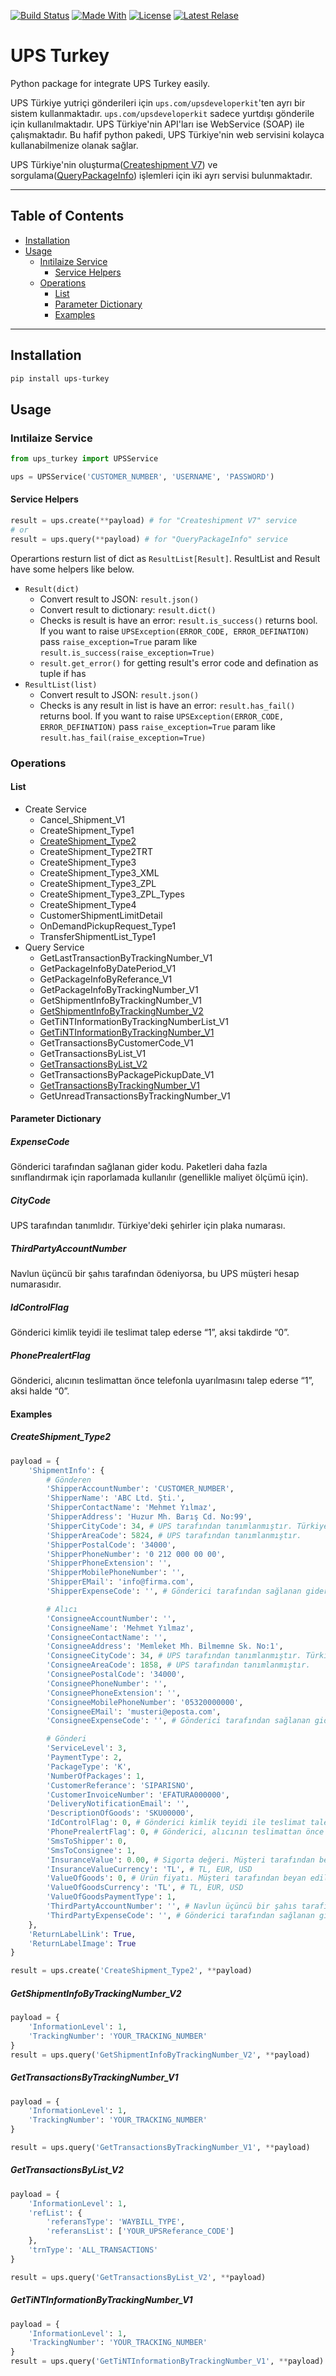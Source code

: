 [![Build Status](https://img.shields.io/github/workflow/status/EfraimGENC/ups-turkey/Publish%20UPS%20Turkey%20distributions%20to%20PyPI%20and%20TestPyPI?logo=GitHub&label=build)](https://github.com/EfraimGENC/ups-turkey/actions/workflows/publish-to-test-pypi.yml) [![Made With](https://img.shields.io/badge/%3C%2F%3E-Python-blue)](https://github.com/EfraimGENC/ups-turkey/blob/master/requirements.txt) [![License](https://img.shields.io/badge/license-mit-blue.svg)](https://github.com/EfraimGENC/ups-turkey/blob/master/LICENSE.md) [![Latest Relase](https://img.shields.io/github/v/release/EfraimGENC/ups-turkey?sort=semver)](https://github.com/EfraimGENC/ups-turkey/releases)

# UPS Turkey
Python package for integrate UPS Turkey easily.

UPS Türkiye yutriçi gönderileri için `ups.com/upsdeveloperkit`'ten ayrı bir sistem kullanmaktadır. `ups.com/upsdeveloperkit` sadece yurtdışı gönderile için kullanılmaktadır. UPS Türkiye'nin API'ları ise WebService (SOAP) ile çalışmaktadır. Bu hafif python pakedi, UPS Türkiye'nin web servisini kolayca kullanabilmenize olanak sağlar.

UPS Türkiye'nin oluşturma([Createshipment V7](https://ws.ups.com.tr/wsCreateShipment/wsCreateShipment.asmx)) ve sorgulama([QueryPackageInfo](https://ws.ups.com.tr/QueryPackageInfo/wsQueryPackagesInfo.asmx)) işlemleri için iki ayrı servisi bulunmaktadır.

---
## Table of Contents
- [Installation](#Installation)
- [Usage](#Usage)
  - [Inıtilaize Service](#InıtilaizeService)
    - [Service Helpers](#ServiceHelpers)
  - [Operations](#Operations)
    - [List](#List)
    - [Parameter Dictionary](#ParameterDictionary)
    - [Examples](#Examples)

---

## Installation <a name="Installation"></a>
```sh
pip install ups-turkey
```

## Usage <a name="Usage"></a>
### Inıtilaize Service <a name="InıtilaizeService"></a>
```python
from ups_turkey import UPSService

ups = UPSService('CUSTOMER_NUMBER', 'USERNAME', 'PASSWORD')
```
#### Service Helpers <a name="ServiceHelpers"></a>
```python
result = ups.create(**payload) # for "Createshipment V7" service
# or
result = ups.query(**payload) # for "QueryPackageInfo" service
```
Operartions resturn list of dict as `ResultList[Result]`. ResultList and Result have some helpers like below.
- `Result(dict)`
  - Convert result to JSON: `result.json()`
  - Convert result to dictionary: `result.dict()`
  - Checks is result is have an error: `result.is_success()` returns bool.
    If you want to raise `UPSException(ERROR_CODE, ERROR_DEFINATION)` pass `raise_exception=True` param like `result.is_success(raise_exception=True)`
  - `result.get_error()` for getting result's error code and defination as tuple if has
- `ResultList(list)`
  - Convert result to JSON: `result.json()`
  - Checks is any result in list is have an error: `result.has_fail()` returns bool.
    If you want to raise `UPSException(ERROR_CODE, ERROR_DEFINATION)` pass `raise_exception=True` param like `result.has_fail(raise_exception=True)`

### Operations <a name="Operations"></a>
#### List <a name="List"></a>
- Create Service
  - Cancel_Shipment_V1
  - CreateShipment_Type1
  - [CreateShipment_Type2](#CreateShipment_Type2)
  - CreateShipment_Type2TRT
  - CreateShipment_Type3
  - CreateShipment_Type3_XML
  - CreateShipment_Type3_ZPL
  - CreateShipment_Type3_ZPL_Types
  - CreateShipment_Type4
  - CustomerShipmentLimitDetail
  - OnDemandPickupRequest_Type1
  - TransferShipmentList_Type1
- Query Service
  - GetLastTransactionByTrackingNumber_V1
  - GetPackageInfoByDatePeriod_V1
  - GetPackageInfoByReferance_V1
  - GetPackageInfoByTrackingNumber_V1
  - GetShipmentInfoByTrackingNumber_V1
  - [GetShipmentInfoByTrackingNumber_V2](#GetShipmentInfoByTrackingNumber_V2)
  - GetTiNTInformationByTrackingNumberList_V1
  - [GetTiNTInformationByTrackingNumber_V1](#GetTiNTInformationByTrackingNumber_V1)
  - GetTransactionsByCustomerCode_V1
  - GetTransactionsByList_V1
  - [GetTransactionsByList_V2](#GetTransactionsByList_V2)
  - GetTransactionsByPackagePickupDate_V1
  - [GetTransactionsByTrackingNumber_V1](#GetTransactionsByTrackingNumber_V1)
  - GetUnreadTransactionsByTrackingNumber_V1

#### Parameter Dictionary <a name="ParameterDictionary"></a>
##### ExpenseCode
Gönderici tarafından sağlanan gider kodu. Paketleri daha fazla sınıflandırmak için raporlamada kullanılır (genellikle maliyet ölçümü için).
##### CityCode
UPS tarafından tanımlıdır. Türkiye'deki şehirler için plaka numarası.
##### ThirdPartyAccountNumber
Navlun üçüncü bir şahıs tarafından ödeniyorsa, bu UPS müşteri hesap numarasıdır.
##### IdControlFlag
Gönderici kimlik teyidi ile teslimat talep ederse “1”, aksi takdirde “0”.
##### PhonePrealertFlag
Gönderici, alıcının teslimattan önce telefonla uyarılmasını talep ederse “1”, aksi halde “0”.

#### Examples <a name="Examples"></a>
##### CreateShipment_Type2 <a name="CreateShipment_Type2"></a>
```python
payload = {
    'ShipmentInfo': {
        # Gönderen
        'ShipperAccountNumber': 'CUSTOMER_NUMBER',
        'ShipperName': 'ABC Ltd. Şti.',
        'ShipperContactName': 'Mehmet Yılmaz',
        'ShipperAddress': 'Huzur Mh. Barış Cd. No:99',
        'ShipperCityCode': 34, # UPS tarafından tanımlanmıştır. Türkiye'deki şehirler için resmi numara.
        'ShipperAreaCode': 5824, # UPS tarafından tanımlanmıştır.
        'ShipperPostalCode': '34000',
        'ShipperPhoneNumber': '0 212 000 00 00',
        'ShipperPhoneExtension': '',
        'ShipperMobilePhoneNumber': '',
        'ShipperEMail': 'info@firma.com',
        'ShipperExpenseCode': '', # Gönderici tarafından sağlanan gider kodu. Paketleri daha fazla sınıflandırmak için raporlamada kullanılır (genellikle maliyet ölçümü için).

        # Alıcı
        'ConsigneeAccountNumber': '',
        'ConsigneeName': 'Mehmet Yılmaz',
        'ConsigneeContactName': '',
        'ConsigneeAddress': 'Memleket Mh. Bilmemne Sk. No:1',
        'ConsigneeCityCode': 34, # UPS tarafından tanımlanmıştır. Türkiye'deki şehirler için resmi numara.
        'ConsigneeAreaCode': 1858, # UPS tarafından tanımlanmıştır.
        'ConsigneePostalCode': '34000',
        'ConsigneePhoneNumber': '',
        'ConsigneePhoneExtension': '',
        'ConsigneeMobilePhoneNumber': '05320000000',
        'ConsigneeEMail': 'musteri@eposta.com',
        'ConsigneeExpenseCode': '', # Gönderici tarafından sağlanan gider kodu. Paketleri daha fazla sınıflandırmak için raporlamada kullanılır (genellikle maliyet ölçümü için).

        # Gönderi
        'ServiceLevel': 3,
        'PaymentType': 2,
        'PackageType': 'K',
        'NumberOfPackages': 1,
        'CustomerReferance': 'SIPARISNO',
        'CustomerInvoiceNumber': 'EFATURA000000',
        'DeliveryNotificationEmail': '',
        'DescriptionOfGoods': 'SKU00000',
        'IdControlFlag': 0, # Gönderici kimlik teyidi ile teslimat talep ederse “1”, aksi takdirde “0”.
        'PhonePrealertFlag': 0, # Gönderici, alıcının teslimattan önce telefonla uyarılmasını talep ederse “1”, aksi halde “0”.
        'SmsToShipper': 0,
        'SmsToConsignee': 1,
        'InsuranceValue': 0.00, # Sigorta değeri. Müşteri tarafından beyan edilir.
        'InsuranceValueCurrency': 'TL', # TL, EUR, USD
        'ValueOfGoods': 0, # Ürün fiyatı. Müşteri tarafından beyan edilir.
        'ValueOfGoodsCurrency': 'TL', # TL, EUR, USD
        'ValueOfGoodsPaymentType': 1,
        'ThirdPartyAccountNumber': '', # Navlun üçüncü bir şahıs tarafından ödeniyorsa, bu UPS müşteri hesap numarasıdır.
        'ThirdPartyExpenseCode': '', # Gönderici tarafından sağlanan gider kodu. Paketleri daha fazla sınıflandırmak için raporlamada kullanılır (genellikle maliyet ölçümü için).
    },
    'ReturnLabelLink': True,
    'ReturnLabelImage': True
}

result = ups.create('CreateShipment_Type2', **payload)
```

##### GetShipmentInfoByTrackingNumber_V2 <a name="GetShipmentInfoByTrackingNumber_V2"></a>
```python
payload = {
    'InformationLevel': 1,
    'TrackingNumber': 'YOUR_TRACKING_NUMBER'
}
result = ups.query('GetShipmentInfoByTrackingNumber_V2', **payload)
```

##### GetTransactionsByTrackingNumber_V1 <a name="GetTransactionsByTrackingNumber_V1"></a>
```python
payload = {
    'InformationLevel': 1,
    'TrackingNumber': 'YOUR_TRACKING_NUMBER'
}

result = ups.query('GetTransactionsByTrackingNumber_V1', **payload)
```

##### GetTransactionsByList_V2 <a name="GetTransactionsByList_V2"></a>
```python
payload = {
    'InformationLevel': 1,
    'refList': {
        'referansType': 'WAYBILL_TYPE',
        'referansList': ['YOUR_UPSReferance_CODE']
    },
    'trnType': 'ALL_TRANSACTIONS'
}

result = ups.query('GetTransactionsByList_V2', **payload)
```

##### GetTiNTInformationByTrackingNumber_V1 <a name="GetTiNTInformationByTrackingNumber_V1"></a>
```python
payload = {
    'InformationLevel': 1,
    'TrackingNumber': 'YOUR_TRACKING_NUMBER'
}
result = ups.query('GetTiNTInformationByTrackingNumber_V1', **payload)
```